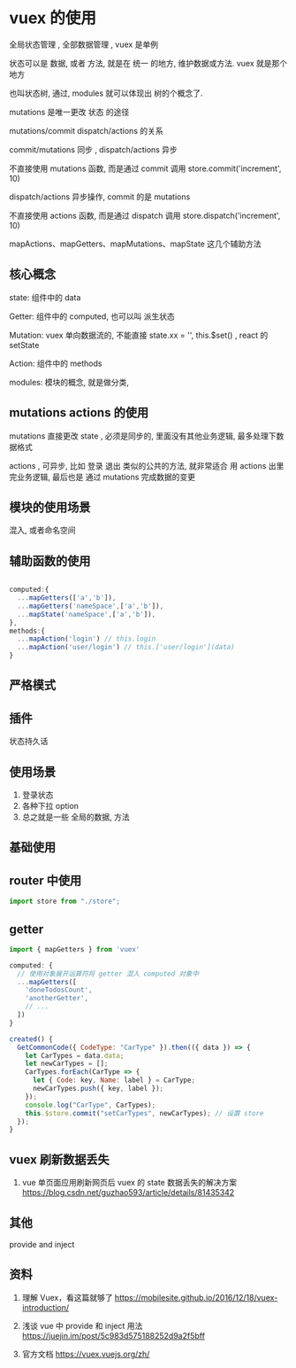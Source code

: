 # vuex 的使用

全局状态管理 , 全部数据管理 , vuex 是单例

状态可以是 数据, 或者 方法, 就是在 统一 的地方, 维护数据或方法. vuex 就是那个地方

也叫状态树, 通过, modules 就可以体现出 树的个概念了.

mutations 是唯一更改 状态 的途径

mutations/commit dispatch/actions 的关系

commit/mutations 同步 , dispatch/actions 异步

不直接使用 mutations 函数, 而是通过 commit 调用
store.commit('increment', 10)

dispatch/actions 异步操作, commit 的是 mutations

不直接使用 actions 函数, 而是通过 dispatch 调用
store.dispatch('increment', 10)

mapActions、mapGetters、mapMutations、mapState 这几个辅助方法

## 核心概念

state: 组件中的 data

Getter: 组件中的 computed, 也可以叫 派生状态

Mutation: vuex 单向数据流的, 不能直接 state.xx = '', this.\$set() , react 的 setState

Action: 组件中的 methods

modules: 模块的概念, 就是做分类,

## mutations actions 的使用

mutations 直接更改 state , 必须是同步的, 里面没有其他业务逻辑, 最多处理下数据格式

actions , 可异步, 比如 登录 退出 类似的公共的方法, 就非常适合 用 actions
出里完业务逻辑, 最后也是 通过 mutations 完成数据的变更

## 模块的使用场景

混入, 或者命名空间

## 辅助函数的使用

```js

computed:{
  ...mapGetters(['a','b']),
  ...mapGetters('nameSpace',['a','b']),
  ...mapState('nameSpace',['a','b']),
},
methods:{
  ...mapAction('login') // this.login
  ...mapAction('user/login') // this.['user/login'](data)
}

```

## 严格模式

## 插件

状态持久话

## 使用场景

1. 登录状态
2. 各种下拉 option
3. 总之就是一些 全局的数据, 方法

## 基础使用

## router 中使用

```js
import store from "./store";
```

## getter

```js
import { mapGetters } from 'vuex'

computed: {
  // 使用对象展开运算符将 getter 混入 computed 对象中
  ...mapGetters([
    'doneTodosCount',
    'anotherGetter',
    // ...
  ])
}

created() {
  GetCommonCode({ CodeType: "CarType" }).then(({ data }) => {
    let CarTypes = data.data;
    let newCarTypes = [];
    CarTypes.forEach(CarType => {
      let { Code: key, Name: label } = CarType;
      newCarTypes.push({ key, label });
    });
    console.log("CarType", CarTypes);
    this.$store.commit("setCarTypes", newCarTypes); // 设置 store
  });
}
```

## vuex 刷新数据丢失

1. vue 单页面应用刷新网页后 vuex 的 state 数据丢失的解决方案
   https://blog.csdn.net/guzhao593/article/details/81435342

## 其他

provide and inject

## 资料

1. 理解 Vuex，看这篇就够了
   https://mobilesite.github.io/2016/12/18/vuex-introduction/

2. 浅谈 vue 中 provide 和 inject 用法
   https://juejin.im/post/5c983d575188252d9a2f5bff

3. 官方文档
   https://vuex.vuejs.org/zh/

